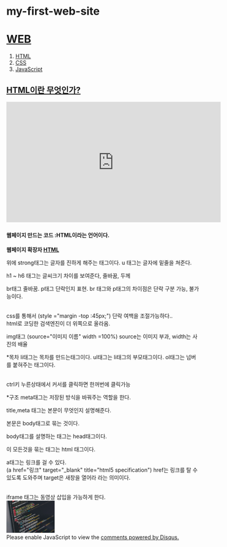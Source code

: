 # my-first-web-site<!doctype html>
<html>
<head>
<title> WEB1- HTML </title>
<meta charset="utf-8">
</head>
<body>
  <h1><a href = "index.html" target="_blank">WEB</a></h1>
<ol>
<li> <a href = "1.html" target="_blank">HTML</a></li>
<li> <a href = "2.html" target="_blank">CSS</a></li>
<li> <a href = "3.html" target="_blank">JavaScript</a></li>
</ol>
<h2><a href="https://www.w3.org/TR/2011/WD-html5-20110405/" target="_blank" title="html5 specification">HTML이란 무엇인가?</a></h2>
<p><iframe width="560" height="315" src="https://www.youtube.com/embed/7T7r_oSp0SE" title="YouTube video player" frameborder="0" allow="accelerometer; autoplay; clipboard-write; encrypted-media; gyroscope; picture-in-picture" allowfullscreen></iframe>
</p>

<h4>웹페이지 만드는 코드 :HTML이라는 언어이다.</h4>
<strong>웹페이지 확장자 <u>HTML</u></strong>
<p>위에  strong태그는 글자를 진하게 해주는 태그이다.
        u 태그는 글자에 밑줄을 쳐준다.</p>

h1 ~ h6 태그는 글씨크기 차이를 보여준다, 줄바꿈, 두께

<p>br태그 줄바꿈. p태그 단락인지 표현.
br 태그와 p태그의 차이점은 단락 구분 가능, 불가능이다.</p>
<br>css를 통해서 (style ="margin -top :45px;") 단락 여백을 조절가능하다..
<br>html로 코딩한 검색엔진이 더 위쪽으로 올라옴.

<p>img태그 (source="이미지 이름" width =100%)
source는 이미지 부과, width는 사진의 배율</p>

<p>*목차
li태그는 목차를 만드는태그이다. ul태그는 li태그의 부모태그이다.
ol태그는 넘버를 붙혀주는 태그이다.</p>

<br>ctrl키 누른상태에서 커서를 클릭하면 한꺼번에 클릭가능
<p>*구조
meta태그는 저장된 방식을 바꿔주는 역할을 한다.<br>

title,meta 태그는 본문이 무엇인지 설명해준다.<br>

본문은 body태그로 묶는 것이다.<br>

body태그를 설명하는 태그는 head태그이다.<br>

이 모든것을 묶는 태그는 html 태그이다.</p>

<p>a태그는 링크를 걸 수 있다.
<br>(a href="링크" target="_blank" title="html5 specification")
href는 링크를 탈 수 있도록 도와주며 target은 새창을 열어라 라는 의미이다.</p>
<br>iframe 태그는 동영상 삽입을 가능하게 한다.</br>
<img src="coding.jpg" width="25%">
<br><div id="disqus_thread"></div>
<script>
    /**
    *  RECOMMENDED CONFIGURATION VARIABLES: EDIT AND UNCOMMENT THE SECTION BELOW TO INSERT DYNAMIC VALUES FROM YOUR PLATFORM OR CMS.
    *  LEARN WHY DEFINING THESE VARIABLES IS IMPORTANT: https://disqus.com/admin/universalcode/#configuration-variables    */
    /*
    var disqus_config = function () {
    this.page.url = PAGE_URL;  // Replace PAGE_URL with your page's canonical URL variable
    this.page.identifier = PAGE_IDENTIFIER; // Replace PAGE_IDENTIFIER with your page's unique identifier variable
    };
    */
    (function() { // DON'T EDIT BELOW THIS LINE
    var d = document, s = d.createElement('script');
    s.src = 'https://my-first-web-site-4.disqus.com/embed.js';
    s.setAttribute('data-timestamp', +new Date());
    (d.head || d.body).appendChild(s);
    })();
</script>
<noscript>Please enable JavaScript to view the <a href="https://disqus.com/?ref_noscript">comments powered by Disqus.</a></noscript></br>
</body>
</html>
